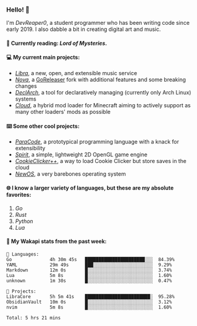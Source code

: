 ### Hello! 👋

I'm _DevReaper0_, a student programmer who has been writing code since early 2019. I also dabble a bit in creating digital art and music.

#### 📖 Currently reading: *Lord of Mysteries*.

#### 💻 My current main projects:

-   _[Libra](https://github.com/LibraMusic)_, a new, open, and extensible music service
-   _[Nova](https://github.com/LibraMusic/Nova)_, a [GoReleaser](https://github.com/goreleaser/goreleaser) fork with additional features and some breaking changes
-   _[DeclArch](https://github.com/DevReaper0/declarch)_, a tool for declaratively managing (currently only Arch Linux) systems
-   _[Cloud](https://github.com/CloudLoaderMC/CloudLoader)_, a hybrid mod loader for Minecraft aiming to actively support as many other loaders' mods as possible

#### ⌨️ Some other cool projects:

-   _[ParaCode](https://github.com/ParaCodeLang/ParaCode)_, a prototypical programming language with a knack for extensibility
-   _[Spirit](https://gitlab.com/DevReaper0/SpiritEngine)_, a simple, lightweight 2D OpenGL game engine
-   _[CookieClicker++](https://github.com/DevReaper0/CookieClickerPlusPlus)_, a way to load Cookie Clicker but store saves in the cloud
-   _[NewOS](https://github.com/DevReaper0/NewOS)_, a very barebones operating system

#### 🌐 I know a larger variety of languages, but these are my absolute favorites:

1. _Go_
2. _Rust_
3. _Python_
4. _Lua_

#### 📡 My Wakapi stats from the past week:

```text
💾 Languages:
Go              4h 30m 45s   ██████████████████████░░░  84.39%
YAML            29m 49s      ███░░░░░░░░░░░░░░░░░░░░░░  9.29%
Markdown        12m 0s       █░░░░░░░░░░░░░░░░░░░░░░░░  3.74%
Lua             5m 8s        █░░░░░░░░░░░░░░░░░░░░░░░░  1.60%
unknown         1m 30s       █░░░░░░░░░░░░░░░░░░░░░░░░  0.47%

💼 Projects:
LibraCore       5h 5m 41s    ████████████████████████░  95.28%
ObsidianVault   10m 0s       █░░░░░░░░░░░░░░░░░░░░░░░░  3.12%
nvim            5m 8s        █░░░░░░░░░░░░░░░░░░░░░░░░  1.60%

Total: 5 hrs 21 mins
```
